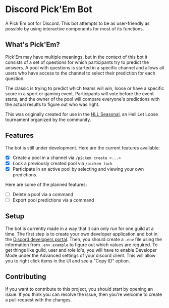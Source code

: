 # Discord Pick'Em Bot

A Pick'Em bot for Discord. This bot attempts to be as user-friendly as possible by using interactive components for most of its functions.

## What's Pick'Em?

Pick'Em may have multiple meanings, but in the context of this bot it consists of a set of questions for which participants try to predict the answers. A pool with questions is started in a specific channel and allows all users who have access to the channel to select their prediction for each question.

The classic is trying to predict which teams will win, loose or have a specific score in a sport or gaming event. Participants will vote before the event starts, and the owner of the pool will compare everyone's predictions with the actual results to figure out who was right.

This was originally created for use in the [HLL Seasonal](https://hllseasonal.com/), an Hell Let Loose tournament organized by the community.

## Features

The bot is still under development. Here are the current features available:

- [x] Create a pool in a channel via `/pickem create <...>`
- [x] Lock a previously created pool via `/pickem lock`
- [x] Participate in an active pool by selecting and viewing your own predictions.

Here are some of the planned features:

- [ ] Delete a pool via a command
- [ ] Export pool predictions via a command

## Setup

The bot is currently made in a way that it can only run for one guild at a time. The first step is to create your own developer application and bot in the [Discord developers portal](https://discord.com/developers/). Then, you should create a `.env` file using the information from `.env.example` to figure out which values are required. To get things like guild, user and role id's, you will have to enable Developer Mode under the Advanced settings of your discord client. This will allow you to right click items in the UI and see a "Copy ID" option.

## Contributing

If you want to contribute to this project, you should start by opening an issue. If you think you can resolve the issue, then you're welcome to create a pull request with the changes.
